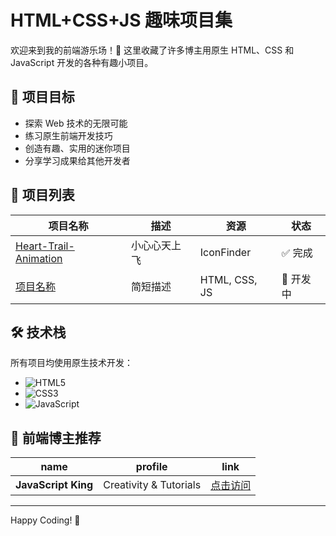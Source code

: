 # HTML+CSS+JS 趣味项目集

欢迎来到我的前端游乐场！🎢 这里收藏了许多博主用原生 HTML、CSS 和 JavaScript 开发的各种有趣小项目。

## 🎯 项目目标

- 探索 Web 技术的无限可能
- 练习原生前端开发技巧
- 创造有趣、实用的迷你项目
- 分享学习成果给其他开发者

## 🚀 项目列表

| 项目名称                   | 描述         | 资源          | 状态      |
| -------------------------- | ------------ | ------------- | --------- |
| [Heart-Trail-Animation](#) | 小心心天上飞 | IconFinder    | ✅ 完成   |
| [项目名称](#)              | 简短描述     | HTML, CSS, JS | 🚧 开发中 |

## 🛠️ 技术栈

所有项目均使用原生技术开发：

- ![HTML5](https://img.shields.io/badge/-HTML5-E34F26?logo=html5&logoColor=white)
- ![CSS3](https://img.shields.io/badge/-CSS3-1572B6?logo=css3&logoColor=white)
- ![JavaScript](https://img.shields.io/badge/-JavaScript-F7DF1E?logo=javascript&logoColor=black)

## 📢 前端博主推荐

| name                | profile                | link                                                |
| ------------------- | ---------------------- | --------------------------------------------------- |
| **JavaScript King** | Creativity & Tutorials | [点击访问](https://www.youtube.com/@JavaScriptKing) |

---

Happy Coding! 🎉
